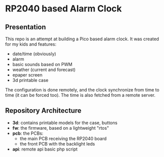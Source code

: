 # RP2040 based Alarm Clock

## Presentation

This repo is an attempt at building a Pico based alarm clock. It was created for my kids and features:

- date/time (obviously)
- alarm
- basic sounds based on PWM
- weather (current and forecast)
- epaper screen
- 3d printable case

The configuration is done remotely, and the clock synchronize from time to time (it can be forced too). The time is also fetched from a remote server.

## Repository Architecture

- **3d**: contains printable models for the case, buttons
- **fw**: the firmware, based on a lightweight "rtos"
- **pcb**: the PCBs:
  - the main PCB receiving the RP2040 board
  - the front PCB with the backlight leds
- **api**: remote api basic php script
